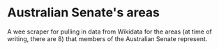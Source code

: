 # Australian Senate's areas

A wee scraper for pulling in data from Wikidata for the areas
(at time of writing, there are 8) that members of the Australian
Senate represent.

